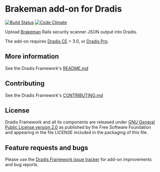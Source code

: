 # Brakeman add-on for Dradis

[![Build Status](https://secure.travis-ci.org/dradis/dradis-brakeman.png?branch=master)](http://travis-ci.org/dradis/dradis-brakeman) [![Code Climate](https://codeclimate.com/github/dradis/dradis-brakeman.png)](https://codeclimate.com/github/dradis/dradis-brakeman.png)

Upload [Brakeman](http://brakemanscanner.org/) Rails security scanner JSON output into Dradis.

The add-on requires [Dradis CE](https://dradis.com/ce/) > 3.0, or [Dradis Pro](https://dradis.com/).

## More information

See the Dradis Framework's [README.md](https://github.com/dradis/dradis-ce/blob/develop/README.md)


## Contributing

See the Dradis Framework's [CONTRIBUTING.md](https://github.com/dradis/dradis-ce/blob/develop/CONTRIBUTING.md)


## License

Dradis Framework and all its components are released under [GNU General Public License version 2.0](http://www.gnu.org/licenses/old-licenses/gpl-2.0.html) as published by the Free Software Foundation and appearing in the file LICENSE included in the packaging of this file.


## Feature requests and bugs

Please use the [Dradis Framework issue tracker](https://github.com/dradis/dradis-ce/issues) for add-on improvements and bug reports.
